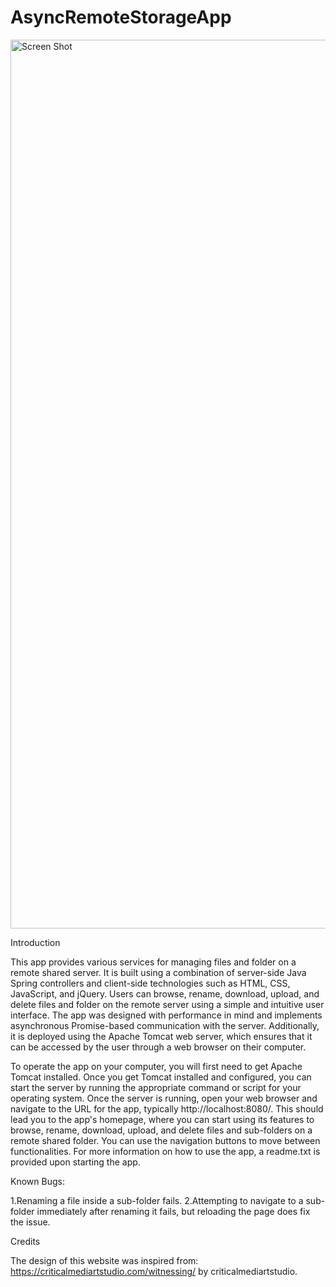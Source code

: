 # AsyncRemoteStorageApp

<img width="1422" alt="Screen Shot" src="https://user-images.githubusercontent.com/107002413/229384758-8eea81fd-3922-466b-9f1b-76b6c17a9506.png">

Introduction

This app provides various services for managing files and folder on a remote shared server. It is built using a combination of server-side Java Spring controllers and client-side technologies such as HTML, CSS, JavaScript, and jQuery. Users can browse, rename, download, upload, and delete files and folder on the remote server using a simple and intuitive user interface. The app was designed with performance in mind and implements asynchronous Promise-based communication with the server. Additionally, it is deployed using the Apache Tomcat web server, which ensures that it can be accessed by the user through a web browser on their computer.

To operate the app on your computer, you will first need to get Apache Tomcat installed. Once you get Tomcat installed and configured, you can start the server by running the appropriate command or script for your operating system. Once the server is running, open your web browser and navigate to the URL for the app, typically http://localhost:8080/. This should lead you to the app's homepage, where you can start using its features to browse, rename, download, upload, and delete files and sub-folders on a remote shared folder. You can use the navigation buttons to move between functionalities. For more information on how to use the app, a readme.txt is provided upon starting the app.

Known Bugs:

1.Renaming a file inside a sub-folder fails.
2.Attempting to navigate to a sub-folder immediately after renaming it fails, but reloading the page does fix the issue.

Credits

The design of this website was inspired from: https://criticalmediartstudio.com/witnessing/ by criticalmediartstudio.
